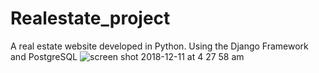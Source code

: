 # Realestate_project
A real estate website developed in Python. Using the Django Framework and PostgreSQL
![screen shot 2018-12-11 at 4 27 58 am](https://user-images.githubusercontent.com/44322966/49790959-67036000-fcfd-11e8-8088-426b58a7c1b1.png)

